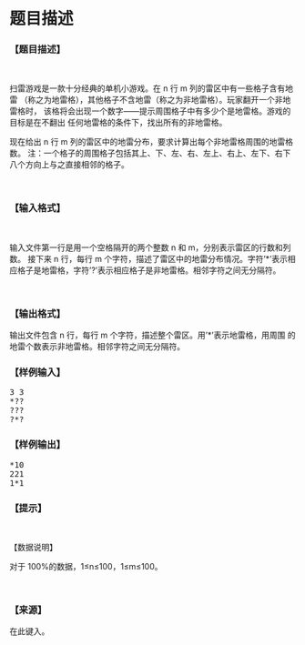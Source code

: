 # 题目描述


<h3>
【题目描述】
</h3>
<p>
<br/>
</p>
<p>
扫雷游戏是一款十分经典的单机小游戏。在 n 行 m 列的雷区中有一些格子含有地雷 （称之为地雷格），其他格子不含地雷（称之为非地雷格）。玩家翻开一个非地雷格时， 该格将会出现一个数字——提示周围格子中有多少个是地雷格。游戏的目标是在不翻出 任何地雷格的条件下，找出所有的非地雷格。
</p>
<p>
现在给出 n 行 m 列的雷区中的地雷分布，要求计算出每个非地雷格周围的地雷格数。 注：一个格子的周围格子包括其上、下、左、右、左上、右上、左下、右下八个方向上与之直接相邻的格子。
</p>
<p>
<br/>
</p>
<h3>
【输入格式】
</h3>
<p>
<br/>
</p>
<p>
输入文件第一行是用一个空格隔开的两个整数 n 和 m，分别表示雷区的行数和列数。 接下来 n 行，每行 m 个字符，描述了雷区中的地雷分布情况。字符’*’表示相应格子是地雷格，字符’?’表示相应格子是非地雷格。相邻字符之间无分隔符。
</p>
<p>
<br/>
</p>
<h3>
【输出格式】
</h3>
<p>
输出文件包含 n 行，每行 m 个字符，描述整个雷区。用’*’表示地雷格，用周围 的地雷个数表示非地雷格。相邻字符之间无分隔符。
</p>
<h3>
【样例输入】
</h3>
<pre>3 3
*??
???
?*?</pre>
<h3>
【样例输出】
</h3>
<pre>*10
221
1*1</pre>
<h3>
【提示】
</h3>
<p>
<br/>
</p>
<p>
【数据说明】
</p>
<p>
对于 100%的数据，1≤n≤100，1≤m≤100。
</p>
<p>
<br/>
</p>
<h3>
【来源】
</h3>
<p>
在此键入。
</p>
